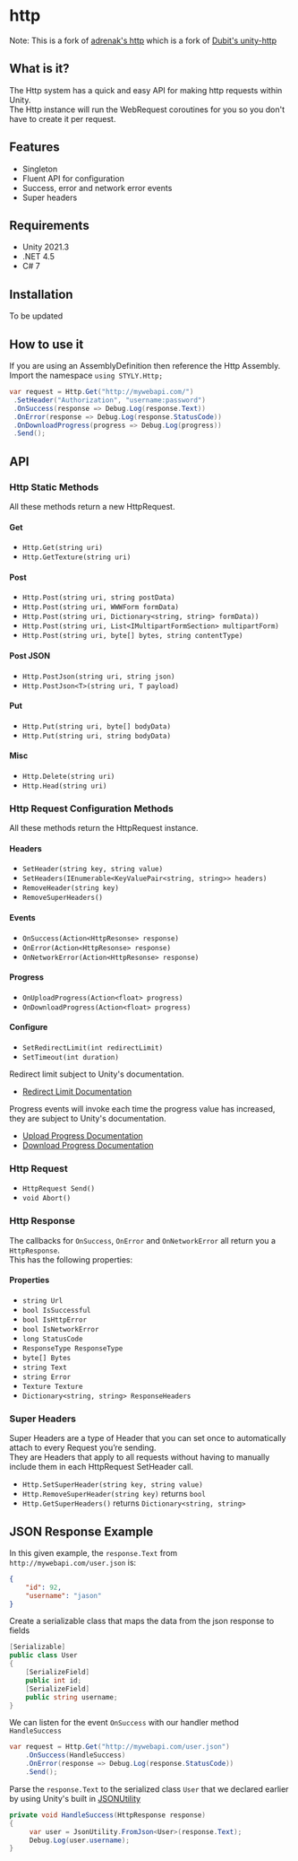 # http

Note: This is a fork of [adrenak's http](https://github.com/adrenak/http) which is a fork of [Dubit's unity-http](https://www.github.com/dubit/unity-http)
  
## What is it?

The Http system has a quick and easy API for making http requests within Unity.  
The Http instance will run the WebRequest coroutines for you so you don't have to create it per request.

## Features

* Singleton
* Fluent API for configuration
* Success, error and network error events
* Super headers

## Requirements

* Unity 2021.3
* .NET 4.5
* C# 7

## Installation

To be updated

## How to use it

If you are using an AssemblyDefinition then reference the Http Assembly.  
Import the namespace `using STYLY.Http;`

```c#
var request = Http.Get("http://mywebapi.com/")
 .SetHeader("Authorization", "username:password")
 .OnSuccess(response => Debug.Log(response.Text))
 .OnError(response => Debug.Log(response.StatusCode))
 .OnDownloadProgress(progress => Debug.Log(progress))
 .Send();
```

## API

### Http Static Methods

All these methods return a new HttpRequest.  

#### Get

* `Http.Get(string uri)`  
* `Http.GetTexture(string uri)`  

#### Post

* `Http.Post(string uri, string postData)`  
* `Http.Post(string uri, WWWForm formData)`  
* `Http.Post(string uri, Dictionary<string, string> formData))`  
* `Http.Post(string uri, List<IMultipartFormSection> multipartForm)`  
* `Http.Post(string uri, byte[] bytes, string contentType)`  

#### Post JSON

* `Http.PostJson(string uri, string json)`  
* `Http.PostJson<T>(string uri, T payload)`

#### Put

* `Http.Put(string uri, byte[] bodyData)`
* `Http.Put(string uri, string bodyData)`

#### Misc

* `Http.Delete(string uri)`  
* `Http.Head(string uri)`  

### Http Request Configuration Methods

All these methods return the HttpRequest instance.  

#### Headers

* `SetHeader(string key, string value)`  
* `SetHeaders(IEnumerable<KeyValuePair<string, string>> headers)`  
* `RemoveHeader(string key)`  
* `RemoveSuperHeaders()`  

#### Events

* `OnSuccess(Action<HttpResonse> response)`  
* `OnError(Action<HttpResonse> response)`  
* `OnNetworkError(Action<HttpResonse> response)`  

#### Progress

* `OnUploadProgress(Action<float> progress)`  
* `OnDownloadProgress(Action<float> progress)`  

#### Configure

* `SetRedirectLimit(int redirectLimit)`
* `SetTimeout(int duration)`

Redirect limit subject to Unity's documentation.  

* [Redirect Limit Documentation](https://docs.unity3d.com/ScriptReference/Networking.UnityWebRequest-redirectLimit.html)

Progress events will invoke each time the progress value has increased, they are subject to Unity's documentation.

* [Upload Progress Documentation](https://docs.unity3d.com/ScriptReference/Networking.UnityWebRequest-uploadProgress.html)
* [Download Progress Documentation](https://docs.unity3d.com/ScriptReference/Networking.UnityWebRequest-downloadProgress.html)

### Http Request

* `HttpRequest Send()`  
* `void Abort()`  

### Http Response

The callbacks for `OnSuccess`, `OnError` and `OnNetworkError` all return you a `HttpResponse`.  
This has the following properties:  

#### Properties

* `string Url`  
* `bool IsSuccessful`  
* `bool IsHttpError`  
* `bool IsNetworkError`  
* `long StatusCode`  
* `ResponseType ResponseType`  
* `byte[] Bytes`  
* `string Text`  
* `string Error`  
* `Texture Texture`  
* `Dictionary<string, string> ResponseHeaders`  

### Super Headers

Super Headers are a type of Header that you can set once to automatically attach to every Request you’re sending.  
They are Headers that apply to all requests without having to manually include them in each HttpRequest SetHeader call.

* `Http.SetSuperHeader(string key, string value)`
* `Http.RemoveSuperHeader(string key)` returns `bool`
* `Http.GetSuperHeaders()` returns `Dictionary<string, string>`

## JSON Response Example

In this given example, the `response.Text` from `http://mywebapi.com/user.json` is:

```json
{
    "id": 92,
    "username": "jason"
}
```

Create a serializable class that maps the data from the json response to fields

```c#
[Serializable]
public class User
{
    [SerializeField]
    public int id;
    [SerializeField]
    public string username;
}
```

We can listen for the event `OnSuccess` with our handler method `HandleSuccess`

```c#
var request = Http.Get("http://mywebapi.com/user.json")
    .OnSuccess(HandleSuccess)
    .OnError(response => Debug.Log(response.StatusCode))
    .Send();
```

Parse the `response.Text` to the serialized class `User` that we declared earlier by using Unity's built in [JSONUtility](https://docs.unity3d.com/ScriptReference/JsonUtility.html)

```c#
private void HandleSuccess(HttpResponse response)
{
     var user = JsonUtility.FromJson<User>(response.Text);
     Debug.Log(user.username);
}
```
